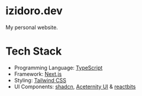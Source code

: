 # izidoro.dev

My personal website.

# Tech Stack 

- Programming Language: [TypeScript](https://www.typescriptlang.org/)
- Framework: [Next.js](https://nextjs.org/)
- Styling: [Tailwind CSS](https://tailwindcss.com/)
- UI Components: [shadcn](https://ui.shadcn.com/), [Aceternity UI](https://ui.aceternity.com/) & [reactbits](https://www.reactbits.dev/)
